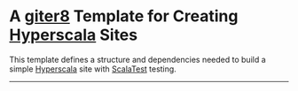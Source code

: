 # A [giter8][1] Template for Creating [Hyperscala][2] Sites

This template defines a structure and dependencies needed to build a simple 
[Hyperscala][2] site with [ScalaTest][3] testing.

- - - 

[1]: https://github.com/n8han/giter8 "Giter8 sbt template system on github"
[2]: https://github.com/darkfrog26/hyperscala "Hyperscala framework on github"
[3]: http://scalatest.org/ "ScalaTest testing framework"
